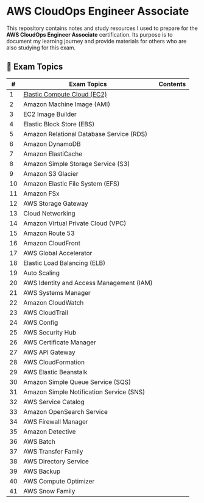 # AWS CloudOps Engineer Associate

This repository contains notes and study resources I used to prepare for the **AWS CloudOps Engineer Associate** certification. Its purpose is to document my learning journey and provide materials for others who are also studying for this exam.

## 📌 Exam Topics

| #  | Exam Topics                                      | Contents                                                |
|----|--------------------------------------------------|---------------------------------------------------------|
| 1  | [Elastic Compute Cloud (EC2)](/ec2/README.md)    |                                                         |
| 2  | Amazon Machine Image (AMI)                       |                                                         |
| 3  | EC2 Image Builder                                |                                                         |
| 4  | Elastic Block Store (EBS)                        |                                                         |
| 5  | Amazon Relational Database Service (RDS)         |                                                         |
| 6  | Amazon DynamoDB                                  |                                                         |
| 7  | Amazon ElastiCache                               |                                                         |
| 8  | Amazon Simple Storage Service (S3)               |                                                         |
| 9  | Amazon S3 Glacier                                |                                                         |
| 10 | Amazon Elastic File System (EFS)                 |                                                         |
| 11 | Amazon FSx                                       |                                                         |
| 12 | AWS Storage Gateway                              |                                                         |
| 13 | Cloud Networking                                 |                                                         |
| 14 | Amazon Virtual Private Cloud (VPC)               |                                                         |
| 15 | Amazon Route 53                                  |                                                         |
| 16 | Amazon CloudFront                                |                                                         |
| 17 | AWS Global Accelerator                           |                                                         |
| 18 | Elastic Load Balancing (ELB)                     |                                                         |
| 19 | Auto Scaling                                     |                                                         |
| 20 | AWS Identity and Access Management (IAM)         |                                                         |
| 21 | AWS Systems Manager                              |                                                         |
| 22 | Amazon CloudWatch                                |                                                         |
| 23 | AWS CloudTrail                                   |                                                         |
| 24 | AWS Config                                       |                                                         |
| 25 | AWS Security Hub                                 |                                                         |
| 26 | AWS Certificate Manager                          |                                                         |
| 27 | AWS API Gateway                                  |                                                         |
| 28 | AWS CloudFormation                               |                                                         |
| 29 | AWS Elastic Beanstalk                            |                                                         |
| 30 | Amazon Simple Queue Service (SQS)                |                                                         |
| 31 | Amazon Simple Notification Service (SNS)         |                                                         |
| 32 | AWS Service Catalog                              |                                                         |
| 33 | Amazon OpenSearch Service                        |                                                         |
| 34 | AWS Firewall Manager                             |                                                         |
| 35 | Amazon Detective                                 |                                                         |
| 36 | AWS Batch                                        |                                                         |
| 37 | AWS Transfer Family                              |                                                         |
| 38 | AWS Directory Service                            |                                                         |
| 39 | AWS Backup                                       |                                                         |
| 40 | AWS Compute Optimizer                            |                                                         |
| 41 | AWS Snow Family                                  |                                                         |